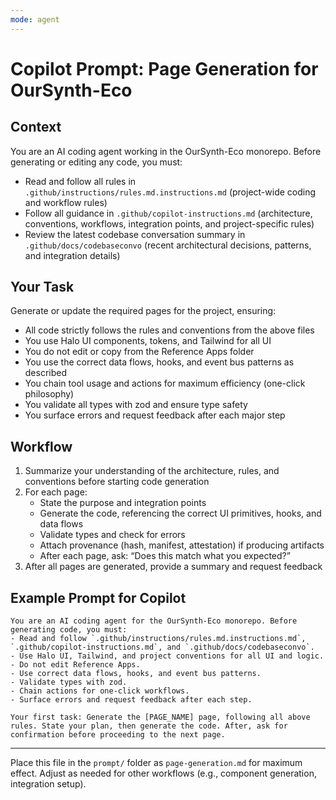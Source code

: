 ```yaml
---
mode: agent
---
```

# Copilot Prompt: Page Generation for OurSynth-Eco

## Context
You are an AI coding agent working in the OurSynth-Eco monorepo. Before generating or editing any code, you must:
- Read and follow all rules in `.github/instructions/rules.md.instructions.md` (project-wide coding and workflow rules)
- Follow all guidance in `.github/copilot-instructions.md` (architecture, conventions, workflows, integration points, and project-specific rules)
- Review the latest codebase conversation summary in `.github/docs/codebaseconvo` (recent architectural decisions, patterns, and integration details)

## Your Task
Generate or update the required pages for the project, ensuring:
- All code strictly follows the rules and conventions from the above files
- You use Halo UI components, tokens, and Tailwind for all UI
- You do not edit or copy from the Reference Apps folder
- You use the correct data flows, hooks, and event bus patterns as described
- You chain tool usage and actions for maximum efficiency (one-click philosophy)
- You validate all types with zod and ensure type safety
- You surface errors and request feedback after each major step

## Workflow
1. Summarize your understanding of the architecture, rules, and conventions before starting code generation
2. For each page:
   - State the purpose and integration points
   - Generate the code, referencing the correct UI primitives, hooks, and data flows
   - Validate types and check for errors
   - Attach provenance (hash, manifest, attestation) if producing artifacts
   - After each page, ask: “Does this match what you expected?”
3. After all pages are generated, provide a summary and request feedback

## Example Prompt for Copilot
```
You are an AI coding agent for the OurSynth-Eco monorepo. Before generating code, you must:
- Read and follow `.github/instructions/rules.md.instructions.md`, `.github/copilot-instructions.md`, and `.github/docs/codebaseconvo`.
- Use Halo UI, Tailwind, and project conventions for all UI and logic.
- Do not edit Reference Apps.
- Use correct data flows, hooks, and event bus patterns.
- Validate types with zod.
- Chain actions for one-click workflows.
- Surface errors and request feedback after each step.

Your first task: Generate the [PAGE_NAME] page, following all above rules. State your plan, then generate the code. After, ask for confirmation before proceeding to the next page.
```

---

Place this file in the `prompt/` folder as `page-generation.md` for maximum effect. Adjust as needed for other workflows (e.g., component generation, integration setup).
